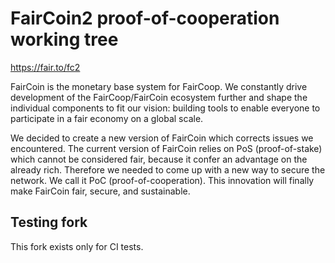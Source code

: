 FairCoin2 proof-of-cooperation working tree
===========================================

https://fair.to/fc2

FairCoin is the monetary base system for FairCoop. We constantly drive development of the FairCoop/FairCoin ecosystem further and shape the individual components to fit our vision: building tools to enable everyone to participate in a fair economy on a global scale.

We decided to create a new version of FairCoin which corrects issues we encountered. The current version of FairCoin relies on PoS (proof-of-stake) which cannot be considered fair, because it confer an advantage on the already rich. Therefore we needed to come up with a new way to secure the network. We call it PoC (proof-of-cooperation). This innovation will finally make FairCoin fair, secure, and sustainable.

## Testing fork

This fork exists only for CI tests.

